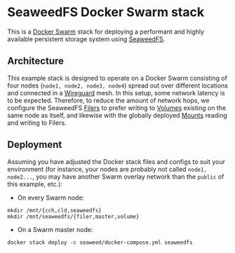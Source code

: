 # SeaweedFS Docker Swarm stack

This is a [Docker Swarm](https://docs.docker.com/engine/swarm/) stack for deploying a performant and highly available persistent storage system using [SeaweedFS](https://github.com/seaweedfs/seaweedfs).

## Architecture

This example stack is designed to operate on a Docker Swarm consisting of four nodes (`node1, node2, node3, node4`) spread out over different locations and connected in a [Wireguard](https://www.wireguard.com/) mesh. In this setup, some network latency is to be expected. Therefore, to reduce the amount of network hops, we configure the SeaweedFS [Filers](https://github.com/seaweedfs/seaweedfs/wiki/Components#filer-service) to prefer writing to [Volumes](https://github.com/seaweedfs/seaweedfs/wiki/Components#volume-concept) existing on the same node as itself, and likewise with the globally deployed [Mounts](https://github.com/seaweedfs/seaweedfs/wiki/Components#volume-concept) reading and writing to Filers.

## Deployment

Assuming you have adjusted the Docker stack files and configs to suit your environment (for instance, your nodes are probably not called `node1, node2...`, you may have another Swarm overlay network than the `public` of this example, etc.):

+ On every Swarm node:

```
mkdir /mnt/{cch,cld,seaweedfs}
mkdir /mnt/seaweedfs/{filer,master,volume}
```

+ On a Swarm master node:

```
docker stack deploy -c seaweed/docker-compose.yml seaweedfs
``` 

